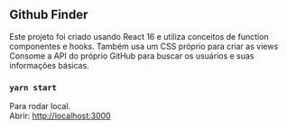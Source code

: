 ## Github Finder

Este projeto foi criado usando React 16 e utiliza conceitos de function componentes e hooks. Também usa um CSS próprio para criar as views <br />
Consome a API do próprio GitHub para buscar os usuários e suas informações básicas.

### `yarn start`

Para rodar local.<br />
Abrir: [http://localhost:3000](http://localhost:3000)
